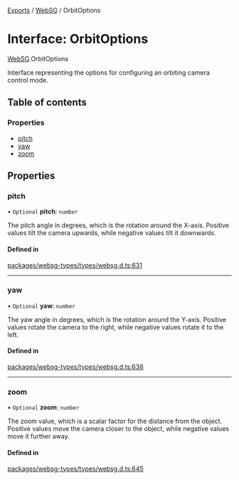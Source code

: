 [Exports](../modules.md) / [WebSG](../modules/websg) / OrbitOptions

# Interface: OrbitOptions

[WebSG](../modules/WebSG.md).OrbitOptions

Interface representing the options for configuring an orbiting camera control mode.

## Table of contents

### Properties

- [pitch](WebSG.OrbitOptions.md#pitch)
- [yaw](WebSG.OrbitOptions.md#yaw)
- [zoom](WebSG.OrbitOptions.md#zoom)

## Properties

### pitch

• `Optional` **pitch**: `number`

The pitch angle in degrees, which is the rotation around the X-axis.
Positive values tilt the camera upwards, while negative values tilt it downwards.

#### Defined in

[packages/websg-types/types/websg.d.ts:631](https://github.com/matrix-org/thirdroom/blob/1005fb3d/packages/websg-types/types/websg.d.ts#L631)

---

### yaw

• `Optional` **yaw**: `number`

The yaw angle in degrees, which is the rotation around the Y-axis.
Positive values rotate the camera to the right, while negative values rotate it to the left.

#### Defined in

[packages/websg-types/types/websg.d.ts:638](https://github.com/matrix-org/thirdroom/blob/1005fb3d/packages/websg-types/types/websg.d.ts#L638)

---

### zoom

• `Optional` **zoom**: `number`

The zoom value, which is a scalar factor for the distance from the object.
Positive values move the camera closer to the object, while negative values move it further away.

#### Defined in

[packages/websg-types/types/websg.d.ts:645](https://github.com/matrix-org/thirdroom/blob/1005fb3d/packages/websg-types/types/websg.d.ts#L645)
